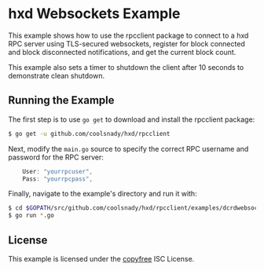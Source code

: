 hxd Websockets Example
=======================

This example shows how to use the rpcclient package to connect to a hxd RPC
server using TLS-secured websockets, register for block connected and block
disconnected notifications, and get the current block count.

This example also sets a timer to shutdown the client after 10 seconds to
demonstrate clean shutdown.

## Running the Example

The first step is to use `go get` to download and install the rpcclient package:

```bash
$ go get -u github.com/coolsnady/hxd/rpcclient
```

Next, modify the `main.go` source to specify the correct RPC username and
password for the RPC server:

```Go
	User: "yourrpcuser",
	Pass: "yourrpcpass",
```

Finally, navigate to the example's directory and run it with:

```bash
$ cd $GOPATH/src/github.com/coolsnady/hxd/rpcclient/examples/dcrdwebsockets
$ go run *.go
```

## License

This example is licensed under the [copyfree](http://copyfree.org) ISC License.
